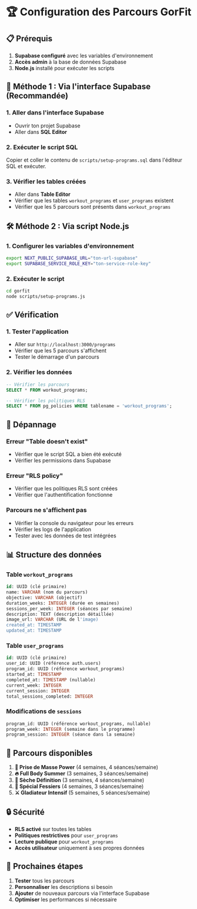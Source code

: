 # 🏆 Configuration des Parcours GorFit

## 📋 Prérequis

1. **Supabase configuré** avec les variables d'environnement
2. **Accès admin** à la base de données Supabase
3. **Node.js** installé pour exécuter les scripts

## 🚀 Méthode 1 : Via l'interface Supabase (Recommandée)

### 1. Aller dans l'interface Supabase
- Ouvrir ton projet Supabase
- Aller dans **SQL Editor**

### 2. Exécuter le script SQL
Copier et coller le contenu de `scripts/setup-programs.sql` dans l'éditeur SQL et exécuter.

### 3. Vérifier les tables créées
- Aller dans **Table Editor**
- Vérifier que les tables `workout_programs` et `user_programs` existent
- Vérifier que les 5 parcours sont présents dans `workout_programs`

## 🛠️ Méthode 2 : Via script Node.js

### 1. Configurer les variables d'environnement
```bash
export NEXT_PUBLIC_SUPABASE_URL="ton-url-supabase"
export SUPABASE_SERVICE_ROLE_KEY="ton-service-role-key"
```

### 2. Exécuter le script
```bash
cd gorfit
node scripts/setup-programs.js
```

## ✅ Vérification

### 1. Tester l'application
- Aller sur `http://localhost:3000/programs`
- Vérifier que les 5 parcours s'affichent
- Tester le démarrage d'un parcours

### 2. Vérifier les données
```sql
-- Vérifier les parcours
SELECT * FROM workout_programs;

-- Vérifier les politiques RLS
SELECT * FROM pg_policies WHERE tablename = 'workout_programs';
```

## 🔧 Dépannage

### Erreur "Table doesn't exist"
- Vérifier que le script SQL a bien été exécuté
- Vérifier les permissions dans Supabase

### Erreur "RLS policy"
- Vérifier que les politiques RLS sont créées
- Vérifier que l'authentification fonctionne

### Parcours ne s'affichent pas
- Vérifier la console du navigateur pour les erreurs
- Vérifier les logs de l'application
- Tester avec les données de test intégrées

## 📊 Structure des données

### Table `workout_programs`
```sql
id: UUID (clé primaire)
name: VARCHAR (nom du parcours)
objective: VARCHAR (objectif)
duration_weeks: INTEGER (durée en semaines)
sessions_per_week: INTEGER (séances par semaine)
description: TEXT (description détaillée)
image_url: VARCHAR (URL de l'image)
created_at: TIMESTAMP
updated_at: TIMESTAMP
```

### Table `user_programs`
```sql
id: UUID (clé primaire)
user_id: UUID (référence auth.users)
program_id: UUID (référence workout_programs)
started_at: TIMESTAMP
completed_at: TIMESTAMP (nullable)
current_week: INTEGER
current_session: INTEGER
total_sessions_completed: INTEGER
```

### Modifications de `sessions`
```sql
program_id: UUID (référence workout_programs, nullable)
program_week: INTEGER (semaine dans le programme)
program_session: INTEGER (séance dans la semaine)
```

## 🎯 Parcours disponibles

1. **💪 Prise de Masse Power** (4 semaines, 4 séances/semaine)
2. **🔥 Full Body Summer** (3 semaines, 3 séances/semaine)
3. **🍃 Sèche Définition** (3 semaines, 4 séances/semaine)
4. **🍑 Spécial Fessiers** (4 semaines, 3 séances/semaine)
5. **⚔️ Gladiateur Intensif** (5 semaines, 5 séances/semaine)

## 🔒 Sécurité

- **RLS activé** sur toutes les tables
- **Politiques restrictives** pour `user_programs`
- **Lecture publique** pour `workout_programs`
- **Accès utilisateur** uniquement à ses propres données

## 🚀 Prochaines étapes

1. **Tester** tous les parcours
2. **Personnaliser** les descriptions si besoin
3. **Ajouter** de nouveaux parcours via l'interface Supabase
4. **Optimiser** les performances si nécessaire 